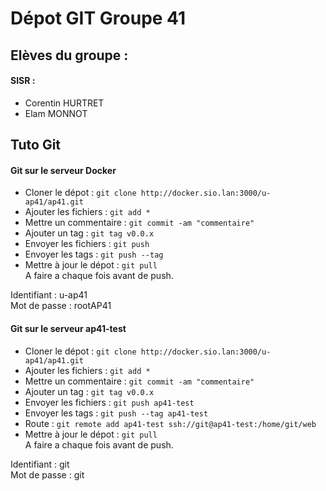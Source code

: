 # Dépot GIT Groupe 41

## Elèves du groupe : 

#### SISR :
* Corentin HURTRET
* Elam MONNOT


## Tuto Git 

#### Git sur le serveur Docker

* Cloner le dépot : `git clone http://docker.sio.lan:3000/u-ap41/ap41.git`
* Ajouter les fichiers : `git add *`
* Mettre un commentaire : `git commit -am "commentaire"`
* Ajouter un tag : `git tag v0.0.x`
* Envoyer les fichiers : `git push`
* Envoyer les tags : `git push --tag`
* Mettre à jour le dépot : `git pull`\
A faire a chaque fois avant de push.

Identifiant : u-ap41\
Mot de passe : rootAP41

#### Git sur le serveur ap41-test

* Cloner le dépot : `git clone http://docker.sio.lan:3000/u-ap41/ap41.git`
* Ajouter les fichiers : `git add *`
* Mettre un commentaire : `git commit -am "commentaire"`
* Ajouter un tag : `git tag v0.0.x`
* Envoyer les fichiers : `git push ap41-test `
* Envoyer les tags : `git push --tag ap41-test `
* Route : `git remote add ap41-test ssh://git@ap41-test:/home/git/web`
* Mettre à jour le dépot : `git pull`\
A faire a chaque fois avant de push.

Identifiant : git\
Mot de passe : git
